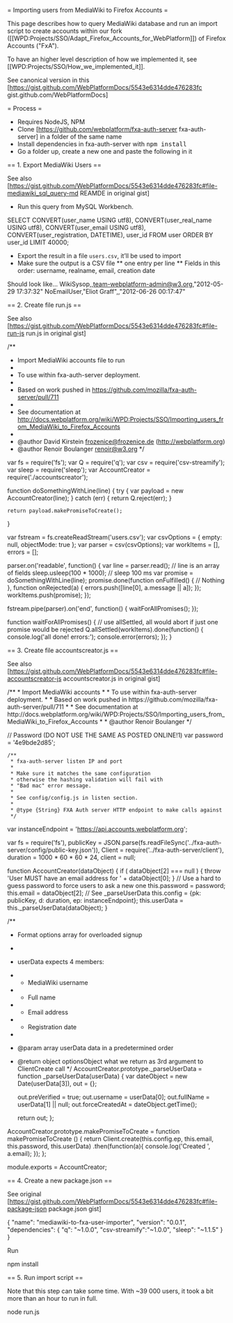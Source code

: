 = Importing users from MediaWiki to Firefox Accounts =

This page describes how to query MediaWiki database and run an import script to create accounts within our fork ([[WPD:Projects/SSO/Adapt_Firefox_Accounts_for_WebPlatform]]) of Firefox Accounts ("FxA").

To have an higher level description of how we implemented it, see [[WPD:Projects/SSO/How_we_implemented_it]].

See canonical version in this [https://gist.github.com/WebPlatformDocs/5543e6314dde476283fc gist.github.com/WebPlatformDocs]

= Process =

* Requires NodeJS, NPM
* Clone [https://github.com/webplatform/fxa-auth-server fxa-auth-server] in a folder of the same name
* Install dependencies in fxa-auth-server with <tt>npm install</tt>
* Go a folder up, create a new one and paste the following in it


== 1. Export MediaWiki Users ==

See also [https://gist.github.com/WebPlatformDocs/5543e6314dde476283fc#file-mediawiki_sql_query-md REAMDE in original gist]

* Run this query from MySQL Workbench.

<syntaxhighlight>
    SELECT
      CONVERT(user_name USING utf8),
      CONVERT(user_real_name USING utf8),
      CONVERT(user_email USING utf8),
      CONVERT(user_registration, DATETIME),
      user_id
    FROM
      user
    ORDER BY user_id
    LIMIT 40000;
</syntaxhighlight>

* Export the result in a file `users.csv`, it’ll be used to import
* Make sure the output is a CSV file 
** one entry per line
** Fields in this order:  username, realname, email, creation date

Should look like...
<syntaxhighlight>
WikiSysop,,team-webplatform-admin@w3.org,"2012-05-29 17:37:32"
NoEmailUser,"Eliot Graff",,"2012-06-26 00:17:47"
</syntaxhighlight>

== 2. Create file run.js ==

See also [https://gist.github.com/WebPlatformDocs/5543e6314dde476283fc#file-run-js run.js in original gist]

<syntaxhighlight>

/**
 * Import MediaWiki accounts file to run
 *
 * To use within fxa-auth-server deployment.
 *
 * Based on work pushed in https://github.com/mozilla/fxa-auth-server/pull/711
 *
 * See documentation at http://docs.webplatform.org/wiki/WPD:Projects/SSO/Importing_users_from_MediaWiki_to_Firefox_Accounts
 *
 * @author David Kirstein <frozenice@frozenice.de> (http://webplatform.org)
 * @author Renoir Boulanger <renoir@w3.org>
 */

var fs = require('fs');
var Q = require('q');
var csv = require('csv-streamify');
var sleep = require('sleep');
var AccountCreator = require('./accountscreator');

function doSomethingWithLine(line) {
    try {
      var payload = new AccountCreator(line);
    } catch (err) {
      return Q.reject(err);
    }

    return payload.makePromiseToCreate();
}

var fstream = fs.createReadStream('users.csv');
var csvOptions = { empty: null, objectMode: true };
var parser = csv(csvOptions);
var workItems = [], errors = [];

parser.on('readable', function() {
  var line = parser.read(); // line is an array of fields
  sleep.usleep(100 * 1000); // sleep 100 ms
  var promise = doSomethingWithLine(line);
  promise.done(function onFulfilled() {
    // Nothing
  }, function onRejected(a) {
    errors.push([line[0], a.message || a]);
  });
  workItems.push(promise);
});

fstream.pipe(parser).on('end', function() {
  waitForAllPromises();
});

function waitForAllPromises() {
  // use allSettled, all would abort if just one promise would be rejected
  Q.allSettled(workItems).done(function() {
    console.log('all done! errors:');
    console.error(errors);
  });
}
</syntaxhighlight>


== 3. Create file accountscreator.js ==

See also [https://gist.github.com/WebPlatformDocs/5543e6314dde476283fc#file-accountscreator-js accountscreator.js in original gist]

<syntaxhighlight>
/**
 * Import MediaWiki accounts
 *
 * To use within fxa-auth-server deployment.
 *
 * Based on work pushed in https://github.com/mozilla/fxa-auth-server/pull/711
 *
 * See documentation at http://docs.webplatform.org/wiki/WPD:Projects/SSO/Importing_users_from_MediaWiki_to_Firefox_Accounts
 * 
 * @author Renoir Boulanger <renoir@w3.org>
 */

// Password (DO NOT USE THE SAME AS POSTED ONLINE!1)
var password = '4e9bde2d85';

    /**
     * fxa-auth-server listen IP and port
     *
     * Make sure it matches the same configuration
     * otherwise the hashing validation will fail with
     * "Bad mac" error message.
     *
     * See config/config.js in listen section.
     *
     * @type {String} FXA Auth server HTTP endpoint to make calls against
     */
var  instanceEndpoint = 'https://api.accounts.webplatform.org';

var fs = require('fs'),
    publicKey = JSON.parse(fs.readFileSync('../fxa-auth-server/config/public-key.json')),
    Client = require('../fxa-auth-server/client'),
    duration = 1000 * 60 * 60 * 24,
    client = null;

function AccountCreator(dataObject) {
  if ( dataObject[2] === null ) {
    throw 'User MUST have an email address for ' + dataObject[0];
  }
  // Use a hard to guess password to force users to ask a new one
  this.password = password;
  this.email = dataObject[2]; // See _parseUserData
  this.config = {pk: publicKey, d: duration, ep: instanceEndpoint};
  this.userData = this._parseUserData(dataObject);
}

/**
 * Format options array for overloaded signup
 *
 * userData expects 4 members:
 * - MediaWiki username
 * - Full name
 * - Email address
 * - Registration date
 *
 * @param  array  userData      data in a predetermined order
 * @return object optionsObject what we return as 3rd argument to ClientCreate call
 */
AccountCreator.prototype._parseUserData = function _parseUserData(userData) {
    var dateObject = new Date(userData[3]),
        out = {};

    out.preVerified = true;
    out.username = userData[0];
    out.fullName = userData[1] || null;
    out.forceCreatedAt = dateObject.getTime();

    return out;
};

AccountCreator.prototype.makePromiseToCreate = function makePromiseToCreate () {
  return Client.create(this.config.ep, this.email, this.password, this.userData)
          .then(function(a){
            console.log('Created ', a.email);
          });
};

module.exports = AccountCreator;
</syntaxhighlight>

== 4. Create a new package.json ==

See original [https://gist.github.com/WebPlatformDocs/5543e6314dde476283fc#file-package-json package.json gist]

<syntaxhighlight>
{
  "name": "mediawiki-to-fxa-user-importer",
  "version": "0.0.1",
  "dependencies": {
    "q": "~1.0.0",
    "csv-streamify":"~1.0.0",
    "sleep": "~1.1.5"
  }
}
</syntaxhighlight>

Run 

<syntaxhighlight>
npm install
</syntaxhighlight>


== 5. Run import script ==

Note that this step can take some time. With ~39 000 users, it took a bit more than an hour to run in full.

<syntaxhighlight>
node run.js
</syntaxhighlight>